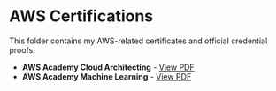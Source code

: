 # AWS Certifications

This folder contains my AWS-related certificates and official credential proofs.

* **AWS Academy Cloud Architecting** - [View PDF](AWS_Academy_Graduate_Cloud_Architecting_Training_Badge.pdf)
* **AWS Academy Machine Learning** - [View PDF](AWS_Academy_Machine_Learning_for_Natural_Language_Processing.pdf)
